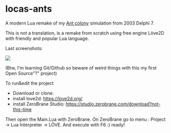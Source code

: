 # locas-ants
A modern Lua remake of my [Ant colony](https://www.youtube.com/watch?v=G5wb4f5n6qQ) simulation from 2003 Delphi 7.

This is not a translation, is a remake from scratch using free engine Löve2D with friendly and popular Lua language.

Last screenshots:

![](https://raw.githubusercontent.com/piXelicidio/locas-ants/develop/screenshots/firstAnts_collisions.gif)

(Btw, I'm learning Git/Github so beware of weird things with this my first Open Source"?" project) 
 

To run&edit the project 
- Download or clone.
- install love2d: https://love2d.org/
- install ZeroBrane Studio: https://studio.zerobrane.com/download?not-this-time

Then open the Main.Lua with ZeroBrane.
On ZeroBrane go to menu : Project -> Lua Interpreter -> LÖVE.
And execute with F6 :) ready!

